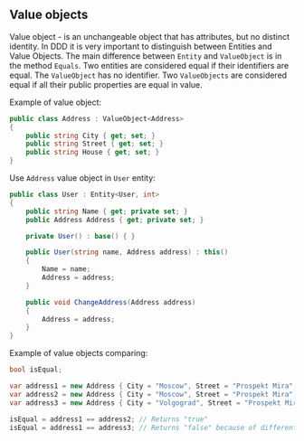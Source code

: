 ## Value objects

Value object - is an unchangeable object that has attributes, but no distinct identity. In DDD it is very important to distinguish between Entities and Value Objects. The main difference between `Entity` and `ValueObject` is in the method `Equals`. Two entities are considered equal if their identifiers are equal. The `ValueObject` has no identifier. Two `ValueObjects` are considered equal if all their public properties are equal in value.

Example of value object:

```csharp
public class Address : ValueObject<Address>
{
    public string City { get; set; }
    public string Street { get; set; }
    public string House { get; set; }
}
```

Use `Address` value object in `User` entity:

```csharp
public class User : Entity<User, int>
{
    public string Name { get; private set; }
    public Address Address { get; private set; }

    private User() : base() { }

    public User(string name, Address address) : this()
    {
        Name = name;
        Address = address;
    }

    public void ChangeAddress(Address address)
    {
        Address = address;
    }
}
```

Example of value objects comparing:

```csharp
bool isEqual;

var address1 = new Address { City = "Moscow", Street = "Prospekt Mira", House = "57" };
var address2 = new Address { City = "Moscow", Street = "Prospekt Mira", House = "57" };
var address3 = new Address { City = "Volgograd", Street = "Prospekt Mira", House = "57" };

isEqual = address1 == address2; // Returns "true"
isEqual = address1 == address3; // Returns "false" because of different cities
```